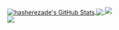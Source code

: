 <!--
**0x1347/0x1347** is a ✨ _special_ ✨ repository because its `README.md` (this file) appears on your GitHub profile.

Here are some ideas to get you started:

- 🔭 I’m currently working on ...
- 🌱 I’m currently learning ...
- 👯 I’m looking to collaborate on ...
- 🤔 I’m looking for help with ...
- 💬 Ask me about ...
- 📫 How to reach me: ...
- 😄 Pronouns: ...
- ⚡ Fun fact: ...    0x1347
-->


<a href="https://teknoleet.com">
  <img align="center" src="https://github-readme-stats.vercel.app/api?username=0x1347&show_icons=true&line_height=33&count_private=true&theme=dark" alt="hasherezade's GitHub Stats" />
</a>

<a href="https://teknoleet.com">
  <img align="center" src="https://github-readme-stats.vercel.app/api/top-langs/?username=0x1347&&hide=cmake&langs_count=4&line_height=35&theme=dark" />
</a>

<a href="https://teknoleet.com">
  <img src="https://github-readme-streak-stats.herokuapp.com/?user=0x1347&theme=dark" />
</a>
<br/>
<a href="https://twitter.com/Get_last_error">
  <img src="https://img.shields.io/twitter/follow/Get_last_error?style=for-the-badge&logo=twitter&&labelColor=1f1f1f&color=5fffaf" />
</a>
